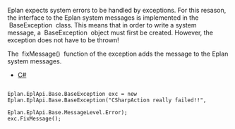 Eplan expects system errors to be handled by exceptions. For this resason, the interface to the Eplan system messages is implemented in the  BaseException  class. This means that in order to write a system message, a  BaseException  object must first be created. However, the exception does not have to be thrown!

The  fixMessage()  function of the exception adds the message to the Eplan system messages.

* [C#](#i-tab-content-CS)


```

Eplan.EplApi.Base.BaseException exc = new Eplan.EplApi.Base.BaseException("CSharpAction really failed!!",
                                      Eplan.EplApi.Base.MessageLevel.Error);
exc.FixMessage();
```

